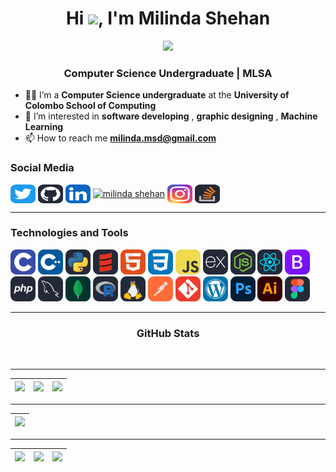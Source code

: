 
<h1 align="center">Hi  <img src="https://media.giphy.com/media/hvRJCLFzcasrR4ia7z/giphy.gif" width="30px"/>, I'm Milinda Shehan</h1>
<div id="header" align="center">
  <img src="https://media.giphy.com/media/M9gbBd9nbDrOTu1Mqx/giphy.gif" width="100"/>
</div>
<h3 align="center">Computer Science Undergraduate | MLSA </h3>


- 👨‍💻 I’m a **Computer Science undergraduate** at the **University of Colombo School of Computing**
- 👀 I’m interested in **software developing** , **graphic designing** , **Machine Learning**
- 📫 How to reach me **milinda.msd@gmail.com**


<h3 align="left">Social Media</h3>
<p align="left">
<a href="https://twitter.com/milindashehan20" target="blank"><img align="center" src="https://github.com/tandpfun/skill-icons/blob/main/icons/Twitter.svg" alt="milindashehan20" height="30" width="40" /></a>
<a href="https://github.com/milindaShehan" target="blank"><img align="center" src="https://github.com/tandpfun/skill-icons/blob/main/icons/Github-Dark.svg" alt="milindaShehan" height="30" width="40" /></a>
<a href="https://linkedin.com/in/milinda-shehan" target="blank"><img align="center" src="https://github.com/tandpfun/skill-icons/blob/main/icons/LinkedIn.svg" alt="milinda-shehan" height="30" width="40" /></a>
<a href="https://fb.com/milinda shehan" target="blank"><img align="center" src="https://raw.githubusercontent.com/rahuldkjain/github-profile-readme-generator/master/src/images/icons/Social/facebook.svg" alt="milinda shehan" height="30" width="40" /></a>
<a href="https://instagram.com/milinda_shehan_" target="blank"><img align="center" src="https://github.com/tandpfun/skill-icons/blob/main/icons/Instagram.svg" alt="milinda_shehan_" height="30" width="40" /></a>
  <a href="https://stackoverflow.com/users/20905020/milinda-shehan" target="blank"><img align="center" src="https://github.com/tandpfun/skill-icons/blob/main/icons/StackOverflow-Dark.svg" alt="milinda_shehan_" height="30" width="40" /></a>
</p>
<hr>

<h3 align="left">Technologies and Tools</h3>
<p align="left">
  <a href="https://www.cprogramming.com/" target="_blank" rel="noreferrer"><img src="https://github.com/tandpfun/skill-icons/blob/main/icons/C.svg" alt="c" width="40" height="40" /></a>
  <a href="https://www.cplusplus.com/" target="_blank" rel="noreferrer"><img src="https://github.com/tandpfun/skill-icons/blob/main/icons/CPP.svg" alt="c++" width="40" height="40" /></a>
  <a href="https://www.python.org" target="_blank" rel="noreferrer"><img src="https://github.com/tandpfun/skill-icons/blob/main/icons/Python-Dark.svg" alt="python" width="40" height="40" /></a>
  <a href="https://www.scala-lang.org/" target="_blank" rel="noreferrer"><img src="https://github.com/tandpfun/skill-icons/blob/main/icons/Scala-Dark.svg" alt="scala" width="40" height="40" /></a>
  <a href="https://developer.mozilla.org/en-US/docs/Web/HTML" target="_blank" rel="noreferrer"><img src="https://github.com/tandpfun/skill-icons/blob/main/icons/HTML.svg" alt="HTML" width="40" height="40" /></a> 
  <a href="https://developer.mozilla.org/en-US/docs/Web/CSS" target="_blank" rel="noreferrer"><img src="https://github.com/tandpfun/skill-icons/blob/main/icons/CSS.svg" alt="CSS" width="40" height="40" /></a>
  <a href="https://developer.mozilla.org/en-US/docs/Web/JavaScript" target="_blank" rel="noreferrer"><img src="https://github.com/tandpfun/skill-icons/blob/main/icons/JavaScript.svg" alt="JavaScript" width="40" height="40" /></a>
  <a href="https://expressjs.com/" target="_blank" rel="noreferrer"><img src="https://github.com/tandpfun/skill-icons/blob/main/icons/ExpressJS-Dark.svg" alt="Express.js" width="40" height="40" /></a>
  <a href="https://nodejs.org/" target="_blank" rel="noreferrer"><img src="https://github.com/tandpfun/skill-icons/blob/main/icons/NodeJS-Dark.svg" alt="Node.js" width="40" height="40" /></a>
  <a href="https://reactjs.org/" target="_blank" rel="noreferrer"><img src="https://github.com/tandpfun/skill-icons/blob/main/icons/React-Dark.svg" alt="React" width="40" height="40" /></a>
  <a href="https://getbootstrap.com/" target="_blank" rel="noreferrer"><img src="https://github.com/tandpfun/skill-icons/blob/main/icons/Bootstrap.svg" alt="Bootstrap" width="40" height="40" /></a>
  <a href="https://www.php.net/" target="_blank" rel="noreferrer"><img src="https://github.com/tandpfun/skill-icons/blob/main/icons/PHP-Dark.svg" alt="PHP" width="40" height="40" /></a>
  <a href="https://www.mysql.com/" target="_blank" rel="noreferrer"><img src="https://github.com/tandpfun/skill-icons/blob/main/icons/MySQL-Dark.svg" alt="MySQL" width="40" height="40" /></a>
  <a href="https://www.mongodb.com/" target="_blank" rel="noreferrer"><img src="https://github.com/tandpfun/skill-icons/blob/main/icons/MongoDB.svg" alt="MongoDB" width="40" height="40" /></a>
  <a href="https://www.r-project.org/" target="_blank" rel="noreferrer"><img src="https://github.com/tandpfun/skill-icons/blob/main/icons/R-Dark.svg" alt="R" width="40" height="40" /></a>
  <a href="https://www.linux.org/" target="_blank" rel="noreferrer"><img src="https://github.com/tandpfun/skill-icons/blob/main/icons/Linux-Dark.svg" alt="Linux" width="40" height="40" /></a>   
  <a href="https://www.postman.com/" target="_blank" rel="noreferrer"><img src="https://github.com/tandpfun/skill-icons/blob/main/icons/Postman.svg" alt="Postman" width="40" height="40" /></a>   
  <a href="https://git-scm.com/" target="_blank" rel="noreferrer"><img src="https://github.com/tandpfun/skill-icons/blob/main/icons/Git.svg" alt="Git" width="40" height="40" /></a>
  <a href="https://wordpress.org/" target="_blank" rel="noreferrer"><img src="https://github.com/tandpfun/skill-icons/blob/main/icons/Wordpress.svg" alt="WordPress" width="40" height="40" /></a>
  <a href="https://www.adobe.com/products/photoshop.html" target="_blank" rel="noreferrer"><img src="https://github.com/tandpfun/skill-icons/blob/main/icons/Photoshop.svg" alt="Photoshop" width="40" height="40" /></a> 
  <a href="https://www.adobe.com/products/illustrator.html" target="_blank" rel="noreferrer"><img src="https://github.com/tandpfun/skill-icons/blob/main/icons/Illustrator.svg" alt="Illustrator" width="40" height="40" /></a>
  <a href="https://www.figma.com/" target="_blank" rel="noreferrer"><img src="https://github.com/tandpfun/skill-icons/blob/main/icons/Figma-Dark.svg" alt="Figma" width="40" height="40" /></a>
</p> 


<hr>

<h3 align="center">GitHub Stats</h3>
<div id="badges" align="center">
<img src="https://komarev.com/ghpvc/?username=milindaShehan&style=flat-square&color=blue" alt=""/>
</div>

---
|![](https://github-profile-summary-cards.vercel.app/api/cards/stats?username=milindaShehan&theme=github_dark)|![](https://github-profile-summary-cards.vercel.app/api/cards/productive-time?username=milindaShehan&theme=github_dark)|![](https://github-readme-streak-stats.herokuapp.com?user=milindaShehan&theme=dark&border_radius=7&currStreakLabel=0A7BDD&ring=8BDD6D&background=00000002&fire=077BDD&border=3A3A3A&stroke=3A3A3A)|
|---|---|---|

---
|[![](https://github-readme-activity-graph.vercel.app/graph?username=milindaShehan&theme=github-compact)](https://github.com/milindaShehan/github-readme-activity-graph)|
|---|

  ---
  |![](https://github-profile-summary-cards.vercel.app/api/cards/profile-details?username=milindaShehan&theme=github_dark)|![](http://github-profile-summary-cards.vercel.app/api/cards/repos-per-language?username=milindaShehan&theme=github_dark)|![](http://github-profile-summary-cards.vercel.app/api/cards/most-commit-language?username=milindaShehan&theme=github_dark)|
  |---|---|---|

</div>

